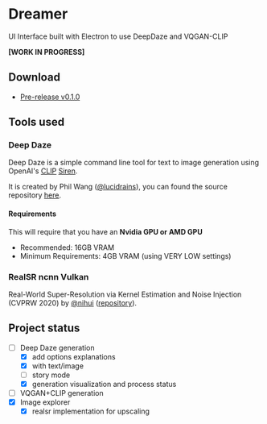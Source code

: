 # Dreamer

UI Interface built with Electron to use DeepDaze and VQGAN-CLIP

**[WORK IN PROGRESS]**

## Download

- [Pre-release v0.1.0](https://github.com/eros404/Dreamer/releases/download/v0.1.0/dreamer-win32-x64.zip)

## Tools used
### Deep Daze

Deep Daze is a simple command line tool for text to image generation using OpenAI's [CLIP](https://github.com/openai/CLIP) [Siren](https://arxiv.org/abs/2006.09661).

It is created by Phil Wang ([@lucidrains](https://github.com/lucidrains)), you can found the source repository [here](https://github.com/lucidrains/deep-daze).

#### Requirements

This will require that you have an **Nvidia GPU or AMD GPU**

- Recommended: 16GB VRAM
- Minimum Requirements: 4GB VRAM (using VERY LOW settings)

### RealSR ncnn Vulkan
Real-World Super-Resolution via Kernel Estimation and Noise Injection (CVPRW 2020) by [@nihui](https://github.com/nihui) ([repository](https://github.com/nihui/realsr-ncnn-vulkan)).

## Project status

- [ ] Deep Daze generation
    - [x] add options explanations
    - [x] with text/image
    - [ ] story mode
    - [x] generation visualization and process status
- [ ] VQGAN+CLIP generation
- [x] Image explorer
    - [x] realsr implementation for upscaling
